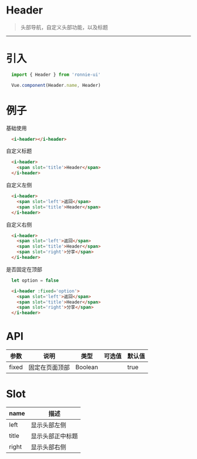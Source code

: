 # Header
>头部导航，自定义头部功能，以及标题

-----------
# 引入
```javascript
  import { Header } from 'ronnie-ui'

  Vue.component(Header.name, Header)
```

# 例子
基础使用
```html
  <i-header></i-header>
```

自定义标题
```html
  <i-header>
    <span slot='title'>Header</span>
  </i-header>
```

自定义左侧
```html
  <i-header>
    <span slot='left'>返回</span>
    <span slot='title'>Header</span>
  </i-header>
```

自定义右侧
```html
  <i-header>
    <span slot='left'>返回</span>
    <span slot='title'>Header</span>
    <span slot='right'>分享</span>
  </i-header>
```

是否固定在顶部
```javascript
  let option = false
```
```html
  <i-header :fixed='option'>
    <span slot='left'>返回</span>
    <span slot='title'>Header</span>
    <span slot='right'>分享</span>
  </i-header>
```

# API
|参数|说明|类型|可选值|默认值|
|----|----|----|----|----|
|fixed|固定在页面顶部|Boolean||true|

# Slot
| name | 描述 |
|-----|-----|
|left|显示头部左侧|
|title|显示头部正中标题|
|right|显示头部右侧|